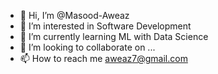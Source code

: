 - 👋 Hi, I’m @Masood-Aweaz
- 👀 I’m interested in Software Development 
- 🌱 I’m currently learning ML with Data Science 
- 💞️ I’m looking to collaborate on ...
- 📫 How to reach me aweaz7@gmail.com

<!---
Masood-Aweaz/Masood-Aweaz is a ✨ special ✨ repository because its `README.md` (this file) appears on your GitHub profile.
You can click the Preview link to take a look at your changes.
--->
